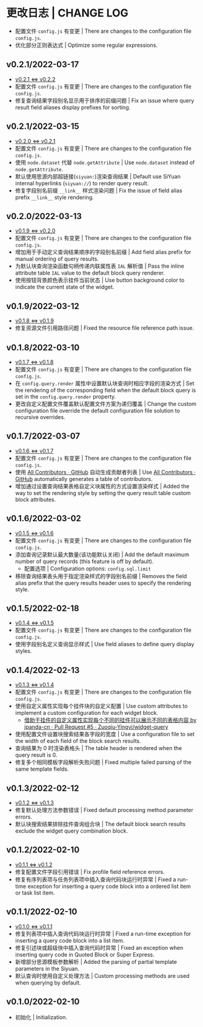 # 更改日志 | CHANGE LOG

- 配置文件 `config.js` 有变更 | There are changes to the configuration file `config.js`.
- 优化部分正则表达式 | Optimize some regular expressions.

## v0.2.1/2022-03-17

- [v0.2.1 <=> v0.2.2](https:///github.com/Zuoqiu-Yingyi/widget-query/compare/v0.2.1...v0.2.2)
- 配置文件 `config.js` 有变更 | There are changes to the configuration file `config.js`.
- 修复查询结果字段别名显示用于排序的前缀问题 | Fix an issue where query result field aliases display prefixes for sorting.

## v0.2.1/2022-03-15

- [v0.2.0 <=> v0.2.1](https:///github.com/Zuoqiu-Yingyi/widget-query/compare/v0.2.0...v0.2.1)
- 配置文件 `config.js` 有变更 | There are changes to the configuration file `config.js`.
- 使用 `node.dataset` 代替 `node.getAttribute` | Use `node.dataset` instead of `node.getAttribute`.
- 默认使用思源内部超链接(`siyuan:`)渲染查询结果 | Default use SiYuan internal hyperlinks (`siyuan://`) to render query result.
- 修复字段别名前缀 `__link__` 样式渲染问题 | Fix the issue of field alias prefix `__link__` style rendering.

## v0.2.0/2022-03-13

- [v0.1.9 <=> v0.2.0](https:///github.com/Zuoqiu-Yingyi/widget-query/compare/v0.1.9...v0.2.0)
- 配置文件 `config.js` 有变更 | There are changes to the configuration file `config.js`.
- 增加用于手动定义查询结果顺序的字段别名前缀 | Add field alias prefix for manual ordering of query results.
- 为默认块查询渲染函数句柄传递内联属性表 `IAL` 解析值 | Pass the inline attribute table `IAL` value to the default block query renderer.
- 使用按钮背景颜色表示挂件当前状态 | Use button background color to indicate the current state of the widget.

## v0.1.9/2022-03-12

- [v0.1.8 <=> v0.1.9](https:///github.com/Zuoqiu-Yingyi/widget-query/compare/v0.1.8...v0.1.9)
- 修复资源文件引用路径问题 | Fixed the resource file reference path issue.

## v0.1.8/2022-03-10

- [v0.1.7 <=> v0.1.8](https:///github.com/Zuoqiu-Yingyi/widget-query/compare/v0.1.7...v0.1.8)
- 配置文件 `config.js` 有变更 | There are changes to the configuration file `config.js`.
- 在 `config.query.render` 属性中设置默认块查询时相应字段的渲染方式 | Set the rendering of the corresponding field when the default block query is set in the `config.query.render` property.
- 更改自定义配置文件覆盖默认配置文件方案为递归覆盖 | Change the custom configuration file override the default configuration file solution to recursive overrides.

## v0.1.7/2022-03-07

- [v0.1.6 <=> v0.1.7](https:///github.com/Zuoqiu-Yingyi/widget-query/compare/v0.1.6...v0.1.7)
- 配置文件 `config.js` 有变更 | There are changes to the configuration file `config.js`.
- 使用 [All Contributors · GitHub](https://github.com/all-contributors) 自动生成贡献者列表 | Use [All Contributors · GitHub](https://github.com/all-contributors) automatically generates a table of contributors.
- 增加通过设置查询结果表格自定义块属性的方式设置渲染样式 | Added the way to set the rendering style by setting the query result table custom block attributes.

## v0.1.6/2022-03-02

- [v0.1.5 <=> v0.1.6](https:///github.com/Zuoqiu-Yingyi/widget-query/compare/v0.1.5...v0.1.6)
- 配置文件 `config.js` 有变更 | There are changes to the configuration file `config.js`.
- 添加查询记录默认最大数量(该功能默认关闭) | Add the default maximum number of query records (this feature is off by default).
  - 配置选项 | Configuration options: `config.sql.limit`
- 移除查询结果表头用于指定渲染样式的字段别名前缀 | Removes the field alias prefix that the query results header uses to specify the rendering style.

## v0.1.5/2022-02-18

- [v0.1.4 <=> v0.1.5](https:///github.com/Zuoqiu-Yingyi/widget-query/compare/v0.1.4...v0.1.5)
- 配置文件 `config.js` 有变更 | There are changes to the configuration file `config.js`.
- 使用字段别名定义查询显示样式 | Use field aliases to define query display styles.

## v0.1.4/2022-02-13

- [v0.1.3 <=> v0.1.4](https:///github.com/Zuoqiu-Yingyi/widget-query/compare/v0.1.3...v0.1.4)
- 配置文件 `config.js` 有变更 | There are changes to the configuration file `config.js`.
- 使用自定义属性实现每个挂件块的自定义配置 | Use custom attributes to implement a custom configuration for each widget block.
  - [借助于挂件的自定义属性实现每个不同的挂件可以展示不同的表格内容 by jpanda-cn · Pull Request #5 · Zuoqiu-Yingyi/widget-query](https://github.com/Zuoqiu-Yingyi/widget-query/pull/5)
- 使用配置文件设置块搜索结果各字段的宽度 | Use a configuration file to set the width of each field of the block search results.
- 查询结果为 0 时渲染表格头 | The table header is rendered when the query result is 0.
- 修复多个相同模板字段解析失败问题 | Fixed multiple failed parsing of the same template fields.

## v0.1.3/2022-02-12

- [v0.1.2 <=> v0.1.3](https:///github.com/Zuoqiu-Yingyi/widget-query/compare/v0.1.2...v0.1.3)
- 修复默认处理方法参数错误 | Fixed default processing method parameter errors.
- 默认块搜索结果排除挂件查询组合块 | The default block search results exclude the widget query combination block.

## v0.1.2/2022-02-10

- [v0.1.1 <=> v0.1.2](https:///github.com/Zuoqiu-Yingyi/widget-query/compare/v0.1.1...v0.1.2)
- 修复配置文件字段引用错误 | Fix profile field reference errors.
- 修复有序列表项与任务列表项中插入查询代码块运行时异常 | Fixed a run-time exception for inserting a query code block into a ordered list item or task list item.

## v0.1.1/2022-02-10

- [v0.1.0 <=> v0.1.1](https:///github.com/Zuoqiu-Yingyi/widget-query/compare/v0.1.0...v0.1.1)
- 修复列表项中插入查询代码块运行时异常 | Fixed a run-time exception for inserting a query code block into a list item.
- 修复引述块或超级快中插入查询代码时异常 | Fixed an exception when inserting query code in Quoted Block or Super Express.
- 新增部分思源模板参数解析 | Added the parsing of partial template parameters in the Siyuan.
- 默认查询时使用自定义处理方法 | Custom processing methods are used when querying by default.

## v0.1.0/2022-02-10

- 初始化 | Initialization.
